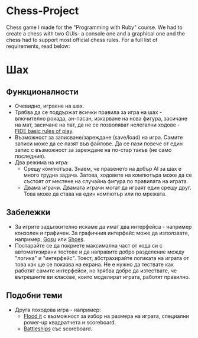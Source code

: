 # Chess-Project
Chess game I made for the "Programming with Ruby" course. We had to create a chess with two GUIs- a console one and a graphical one and the chess had to support most official chess rules. For a full list of requirements, read below:
# Шах

## Функционалности

- Очевидно, играене на шах.
- Трябва да се поддържат всички правила за игра на шах - влючително рокада, ан-пасан, изкарване на нова фигура,
  засичане на мат, засичане на пат, да не се позволяват нелегални ходове - [FIDE basic rules of play](https://www.fide.com/FIDE/handbook/LawsOfChess.pdf).
- Възможност за записване/зареждане (save/load) на игра. Самите записи може да се пазят във файлове.
  Да се пази повече от един запис с възможност за зареждане на по-стар такъв (не само последния).
- Два режима на игра:
    - Срещу компютъра. Знаем, че правенето на добър AI за шах е много трудна задача. Затова, ходовете
      на компютъра може да се състоят от местене на случайна фигура по правилата на играта.
    - Двама играчи. Двамата играчи могат да играят един срещу друг. Това може да става на един компютър
      или по мрежата.

## Забележки

- За игрите задължително искаме да имат два интерфейса - например конзолен и графичен.
  За графичния интерфейс може да използвате, например, [Gosu](https://www.libgosu.org) или
  [Shoes](http://shoesrb.com).
- Постарайте се да покриете максимална част от кода си с автоматизирани тестове и да направите добро разделение
  между "логика" и "интерфейс". Тоест, абстрахирайте логиката на играта от това как ще се показва на екрана.
  Не е нужно да тествате как работят самите интерфейси, но трябва добре да изтествате, че вътрешните ви класове,
  които моделират играта, работят правилно.

## Подобни теми

- Друга походова игра - например:
    - [Flood it](http://unixpapa.com/floodit/) с възможност за избор на размера на играта, специални
      power-up квадратчета и scoreboard.
    - [Battleships](https://en.wikipedia.org/wiki/Battleship_(game)) със scoreboard.
